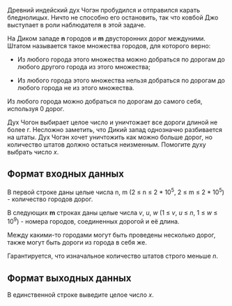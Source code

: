 Древний индейский дух Чогэн пробудился и отправился карать бледнолицых. Ничто не способно его
остановить, так что ковбой Джо выступает в роли наблюдателя в этой задаче.

На Диком западе **n** городов и **m** двусторонних дорог междуними. Штатом называется такое
множества городов, для которого верно:
* Из любого города этого множества можно добраться по дорогам до любого другого города из
этого множества;

* Из любого города этого множества нельзя добраться по дорогам до любого города не из этого
множества.

Из любого города можно добраться по дорогам до самого себя, используя 0 дорог.

Дух Чогон выбирает целое число и уничтожает все дороги длиной не более г. Несложно заметить,
что Дикий запад однозначно разбивается на штаты. Дух Чогэн хочет уничтожить как можно больше
дорог, но количество штатов должно остаться неизменным. Помогите духу выбрать число _х_.

## Формат входных данных
В первой строке даны целые числа n, m (2 &#8804; n &#8804; 2 * 10<sup>5</sup>, 2 &#8804; m &#8804; 2 * 10<sup>5</sup>) - количество городов
дорог.

В следующих **m** строках даны целые числа _v_, _u_, _w_ (1 &#8804; _v_, _u_ &#8804; _n_, 1 &#8804; _w_ &#8804; 10<sup>9</sup>) - номера городов,
соединенных дорогой и её длина.

Между какими-то городами могут быть проведены несколько дорог, также могут быть дороги из
города в себя же.

Гарантируется, что изначальное количество штатов строго меньше _n_.

## Формат выходных данных
В единственной строке выведите целое число _х_.
